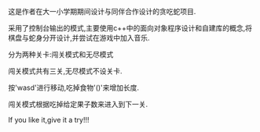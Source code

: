 这是作者在大一小学期期间设计与同伴合作设计的贪吃蛇项目.

采用了控制台输出的模式,主要使用c++中的面向对象程序设计和自建库的概念,将棋盘与蛇身分开设计,并尝试在游戏中加入音乐.

分为两种关卡:闯关模式和无尽模式

闯关模式共有三关,无尽模式不设关卡.

按'wasd'进行移动,吃掉食物'()'来增加长度.

闯关模式根据吃掉给定果子数来进入到下一关.

If you like it,give it a try!!!
